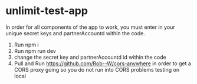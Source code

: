 # unlimit-test-app

In order for all components of the app to work, you must enter in your unique secret keys and partnerAccountd within the code.

1) Run npm i
2) Run npm run dev
3) change the secret key and partnerAccountd id within the code
4) Pull and Run https://github.com/Rob--W/cors-anywhere in order to get a CORS proxy going so you do not run into CORS problems testing on local
